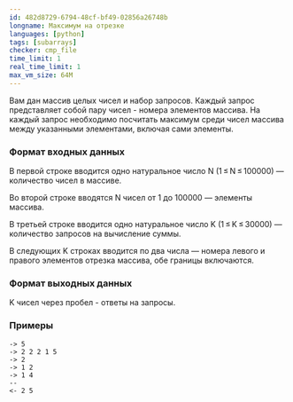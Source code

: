 ```yaml
---
id: 482d8729-6794-48cf-bf49-02856a26748b
longname: Максимум на отрезке
languages: [python]
tags: [subarrays]
checker: cmp_file
time_limit: 1
real_time_limit: 1
max_vm_size: 64M
---
```



Вам дан массив целых чисел и набор запросов. Каждый запрос представляет собой пару чисел -
номера элементов массива. На каждый запрос необходимо посчитать максимум среди чисел массива
между указанными элементами, включая сами элементы.

### Формат входных данных

В первой строке вводится одно натуральное число N (1 ≤ N ≤ 100000) — количество чисел в массиве.

Во второй строке вводятся N чисел от 1 до 100000 — элементы массива.

В третьей строке вводится одно натуральное число K (1 ≤ K ≤ 30000) — количество запросов на вычисление суммы.

В следующих K строках вводится по два числа — номера левого и правого элементов отрезка массива, обе границы включаются.

### Формат выходных данных

K чисел через пробел - ответы на запросы.


### Примеры

```
-> 5
-> 2 2 2 1 5
-> 2
-> 1 2
-> 1 4
--
<- 2 5
```
